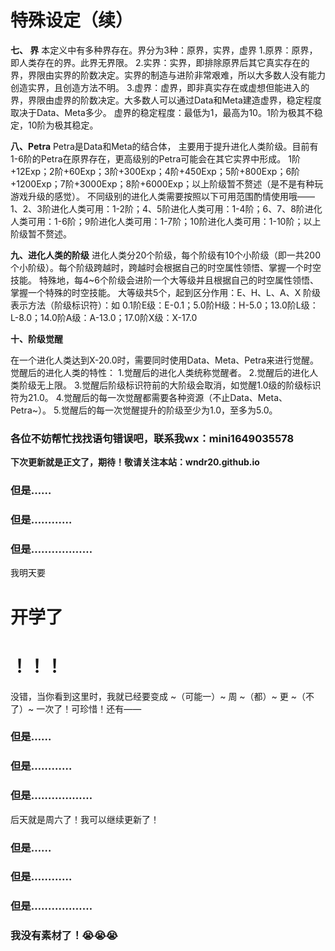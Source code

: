 # 特殊设定（续）
**七、 界**
本定义中有多种界存在。界分为3种：原界，实界，虚界
1.原界：原界，即人类存在的界。此界无界限。
2.实界：实界，即排除原界后其它真实存在的界，界限由实界的阶数决定。实界的制造与进阶非常艰难，所以大多数人没有能力创造实界，且创造方法不明。
3.虚界：虚界，即非真实存在或虚想但能进入的界，界限由虚界的阶数决定。大多数人可以通过Data和Meta建造虚界，稳定程度取决于Data、Meta多少。
虚界的稳定程度：最低为1，最高为10。1阶为极其不稳定，10阶为极其稳定。

**八、Petra**
Petra是Data和Meta的结合体， 主要用于提升进化人类阶级。目前有1-6阶的Petra在原界存在，更高级别的Petra可能会在其它实界中形成。
1阶+12Exp；2阶+60Exp；3阶+300Exp；4阶+450Exp；5阶+800Exp；6阶+1200Exp；7阶+3000Exp；8阶+6000Exp；以上阶级暂不赘述（是不是有种玩游戏升级的感觉）。
不同级别的进化人类需要按照以下可用范围酌情使用哦——
1、2、3阶进化人类可用：1-2阶；4、5阶进化人类可用：1-4阶；6、7、8阶进化人类可用：1-6阶；9阶进化人类可用：1-7阶；10阶进化人类可用：1-10阶；以上阶级暂不赘述。

**九、进化人类的阶级**
进化人类分20个阶级，每个阶级有10个小阶级（即一共200个小阶级）。每个阶级跨越时，跨越时会根据自己的时空属性领悟、掌握一个时空技能。
特殊地，每4~6个阶级会进阶一个大等级并且根据自己的时空属性领悟、掌握一个特殊的时空技能。
大等级共5个，起到区分作用：E、H、L、A、X
阶级表示方法（阶级标识符）：如 0.1阶E级：E-0.1；5.0阶H级：H-5.0；13.0阶L级：L-8.0；14.0阶A级：A-13.0；17.0阶X级：X-17.0

**十、阶级觉醒**

在一个进化人类达到X-20.0时，需要同时使用Data、Meta、Petra来进行觉醒。觉醒后的进化人类的特性：
1.觉醒后的进化人类统称觉醒者。
2.觉醒后的进化人类阶级无上限。
3.觉醒后阶级标识符前的大阶级会取消，如觉醒1.0级的阶级标识符为21.0。
4.觉醒后的每一次觉醒都需要各种资源（不止Data、Meta、Petra~）。
5.觉醒后的每一次觉醒提升的阶级至少为1.0，至多为5.0。

### 各位不妨帮忙找找语句错误吧，联系我wx：mini1649035578
**下次更新就是正文了，期待！敬请关注本站：wndr20.github.io**
### 但是……
### 但是…………
### 但是………………
我明天要
# 开学了
# ！！！
没错，当你看到这里时，我就已经要变成 ~（可能一）~ 周 ~（都）~ 更 ~（不了）~ 一次了！可珍惜！还有——
### 但是……
### 但是…………
### 但是………………
后天就是周六了！我可以继续更新了！
### 但是……
### 但是…………
### 但是………………
### 我没有素材了！😭😭😭
